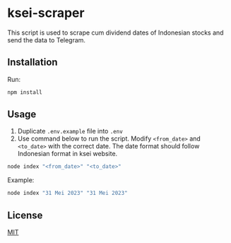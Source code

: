 # ksei-scraper
 
This script is used to scrape cum dividend dates of Indonesian stocks and send the data to Telegram.

## Installation
Run: 

```bash
npm install
```

## Usage
1. Duplicate `.env.example` file into `.env`
2. Use command below to run the script. Modify `<from_date>` and `<to_date>` with the correct date. The date format should follow Indonesian format in ksei website.
```bash
node index "<from_date>" "<to_date>"
```
Example: 
```bash
node index "31 Mei 2023" "31 Mei 2023"
```

## License

[MIT](https://choosealicense.com/licenses/mit/)